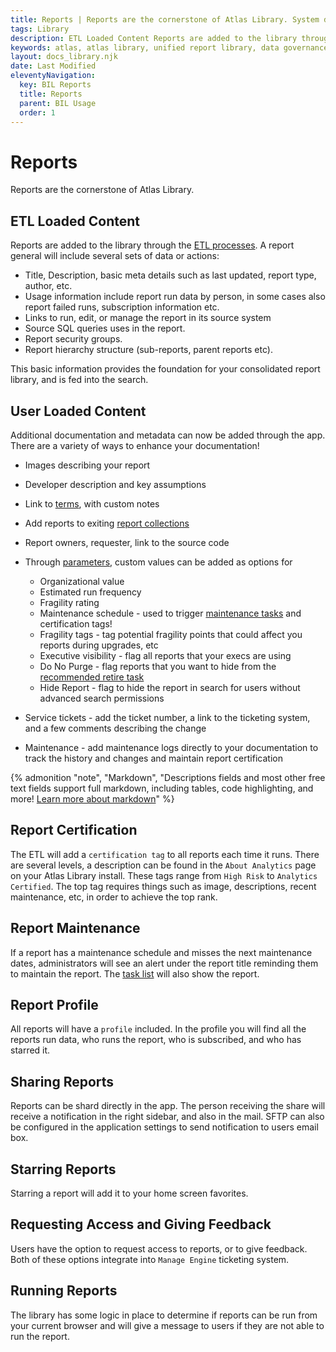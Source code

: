 ```yaml
---
title: Reports | Reports are the cornerstone of Atlas Library. System data is brought in through the ETLs and more documentation can be added in the app.
tags: Library
description: ETL Loaded Content Reports are added to the library through the ETL processes. A report general will include several sets of data or actions.Title, Description, basic meta details such as last updated, report type, author, etc. Usage information include report run data by person, in some cases also report failed runs, subscription information etc. Links to run, edit, or manage the report in its source system Source SQL queries uses in the report. Report security groups. Report hierarchy structure (sub-reports, parent reports etc).
keywords: atlas, atlas library, unified report library, data governance, database, reports, etl, metadata, profile, run data, ssrs, crystal
layout: docs_library.njk
date: Last Modified
eleventyNavigation:
  key: BIL Reports
  title: Reports
  parent: BIL Usage
  order: 1
---
```


# Reports

<p class="subtitle pb-5">Reports are the cornerstone of Atlas Library.</p>

## ETL Loaded Content

Reports are added to the library through the [ETL processes](/docs/library/etl/). A report general will include several sets of data or actions:

- Title, Description, basic meta details such as last updated, report type, author, etc.
- Usage information include report run data by person, in some cases also report failed runs, subscription information etc.
- Links to run, edit, or manage the report in its source system
- Source SQL queries uses in the report.
- Report security groups.
- Report hierarchy structure (sub-reports, parent reports etc).

This basic information provides the foundation for your consolidated report library, and is fed into the search.

## User Loaded Content

Additional documentation and metadata can now be added through the app. There are a variety of ways to enhance your documentation!

- Images describing your report
- Developer description and key assumptions
- Link to [terms](/docs/library/usage/terms/), with custom notes
- Add reports to exiting [report collections](/docs/library/usage/collections/)
- Report owners, requester, link to the source code
- Through [parameters](/docs/library/usage/parameters/), custom values can be added as options for

  - Organizational value
  - Estimated run frequency
  - Fragility rating
  - Maintenance schedule - used to trigger [maintenance tasks](/docs/library/usage/tasks/) and certification tags!
  - Fragility tags - tag potential fragility points that could affect you reports during upgrades, etc
  - Executive visibility - flag all reports that your execs are using
  - Do No Purge - flag reports that you want to hide from the [recommended retire task](/docs/library/usage/tasks/)
  - Hide Report - flag to hide the report in search for users without advanced search permissions

- Service tickets - add the ticket number, a link to the ticketing system, and a few comments describing the change
- Maintenance - add maintenance logs directly to your documentation to track the history and changes and maintain report certification

{% admonition
   "note",
   "Markdown",
   "Descriptions fields and most other free text fields support full markdown, including tables, code highlighting, and more! [Learn more about markdown](https://www.markdownguide.org/getting-started)"
%}

## Report Certification

The ETL will add a `certification tag` to all reports each time it runs. There are several levels, a description can be found in the `About Analytics` page on your Atlas Library install. These tags range from `High Risk` to `Analytics Certified`. The top tag requires things such as image, descriptions, recent maintenance, etc, in order to achieve the top rank.

## Report Maintenance

If a report has a maintenance schedule and misses the next maintenance dates, administrators will see an alert under the report title reminding them to maintain the report. The [task list](/docs/library/usage/tasks/) will also show the report.

## Report Profile

All reports will have a `profile` included. In the profile you will find all the reports run data, who runs the report, who is subscribed, and who has starred it.

## Sharing Reports

Reports can be shard directly in the app. The person receiving the share will receive a notification in the right sidebar, and also in the mail. SFTP can also be configured in the application settings to send notification to users email box.

## Starring Reports

Starring a report will add it to your home screen favorites.

## Requesting Access and Giving Feedback

Users have the option to request access to reports, or to give feedback. Both of these options integrate into `Manage Engine` ticketing system.

## Running Reports

The library has some logic in place to determine if reports can be run from your current browser and will give a message to users if they are not able to run the report.
